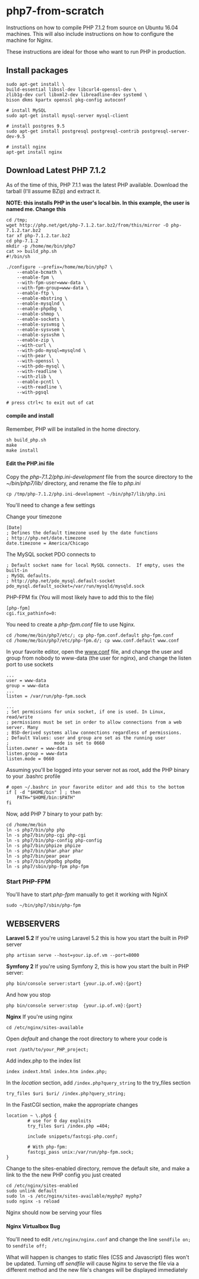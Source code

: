 # php7-from-scratch
Instructions on how to compile PHP 7.1.2 from source on Ubuntu 16.04 machines. This
will also include instructions on how to configure the machine for Nginx.

These instructions are ideal for those who want to run PHP in production.

## Install packages

    sudo apt-get install \
    build-essential libssl-dev libcurl4-openssl-dev \
    zlib1g-dev curl libxml2-dev libreadline-dev systemd \
    bison dkms kpartx openssl pkg-config autoconf
    
    # install MySQL
    sudo apt-get install mysql-server mysql-client
    
    # install postgres 9.5
    sudo apt-get install postgresql postgresql-contrib postgresql-server-dev-9.5
    
    # install nginx
    apt-get install nginx

## Download Latest PHP 7.1.2
As of the time of this, PHP 7.1.1 was the latest PHP available. Download the
tarball (I'll assume BZip) and extract it.

__NOTE: this installs PHP in the user's local bin. In this example, the user is
named me. Change this__

    cd /tmp;
    wget http://php.net/get/php-7.1.2.tar.bz2/from/this/mirror -O php-7.1.2.tar.bz2
    tar xf php-7.1.2.tar.bz2
    cd php-7.1.2
    mkdir -p /home/me/bin/php7
    cat >> build_php.sh
    #!/bin/sh

    ./configure --prefix=/home/me/bin/php7 \
        --enable-bcmath \
        --enable-fpm \
        --with-fpm-user=www-data \
        --with-fpm-group=www-data \
        --enable-ftp \
        --enable-mbstring \
        --enable-mysqlnd \
        --enable-phpdbg \
        --enable-shmop \
        --enable-sockets \
        --enable-sysvmsg \
        --enable-sysvsem \
        --enable-sysvshm \
        --enable-zip \
        --with-curl \
        --with-pdo-mysql=mysqlnd \
        --with-pear \
        --with-openssl \
        --with-pdo-mysql \
        --with-readline \
        --with-zlib \
        --enable-pcntl \
        --with-readline \
        --with-pgsql

    # press ctrl+c to exit out of cat

#### compile and install
Remember, PHP will be installed in the home directory.

    sh build_php.sh
    make
    make install

#### Edit the PHP.ini file
Copy the *php-7.1.2/php.ini-development* file from the source directory to the *~/bin/php7/lib/* directory, and rename
the file to *php.ini*

    cp /tmp/php-7.1.2/php.ini-development ~/bin/php7/lib/php.ini

You'll need to change a few settings

Change your timezone

    [Date]
    ; Defines the default timezone used by the date functions
    ; http://php.net/date.timezone
    date.timezone = America/Chicago
    
The MySQL socket PDO connects to

    ; Default socket name for local MySQL connects.  If empty, uses the built-in
    ; MySQL defaults.
    ; http://php.net/pdo_mysql.default-socket
    pdo_mysql.default_socket=/var/run/mysqld/mysqld.sock

PHP-FPM fix (You will most likely have to add this to the file)

    [php-fpm]
    cgi.fix_pathinfo=0:

You need to create a *php-fpm.conf* file to use Nginx.

    cd /home/me/bin/php7/etc/; cp php-fpm.conf.default php-fpm.conf
    cd /home/me/bin/php7/etc/php-fpm.d/; cp www.conf.default www.conf

In your favorite editor, open the www.conf file, and change the user and group
from nobody to www-data (the user for nginx), and change the listen port to use
sockets

    ...
    user = www-data
    group = www-data
    ...
    listen = /var/run/php-fpm.sock

    ...
    ; Set permissions for unix socket, if one is used. In Linux, read/write
    ; permissions must be set in order to allow connections from a web server. Many
    ; BSD-derived systems allow connections regardless of permissions.
    ; Default Values: user and group are set as the running user
    ;                 mode is set to 0660
    listen.owner = www-data
    listen.group = www-data
    listen.mode = 0660

Assuming you'll be logged into your server not as root, add the PHP binary to
your .bashrc profile

    # open ~/.bashrc in your favorite editor and add this to the bottom
    if [ -d "$HOME/bin" ] ; then
        PATH="$HOME/bin:$PATH"
    fi


Now, add PHP 7 binary to your path by:

    cd /home/me/bin
    ln -s php7/bin/php php
    ln -s php7/bin/php-cgi php-cgi
    ln -s php7/bin/php-config php-config
    ln -s php7/bin/phpize phpize
    ln -s php7/bin/phar.phar phar
    ln -s php7/bin/pear pear
    ln -s php7/bin/phpdbg phpdbg
    ln -s php7/sbin/php-fpm php-fpm
    
### Start PHP-FPM
You'll have to start *php-fpm* manually to get it working with NginX

    sudo ~/bin/php7/sbin/php-fpm

## WEBSERVERS

__Laravel 5.2__
If you're using Laravel 5.2 this is how you start the built in PHP server

    php artisan serve --host=your.ip.of.vm --port=8000

__Symfony 2__
If you're using Symfony 2, this is how you start the built in PHP server:

    php bin/console server:start {your.ip.of.vm}:{port}

And how you stop

    php bin/console server:stop  {your.ip.of.vm}:{port}

__Nginx__ If you're using nginx

    cd /etc/nginx/sites-available

Open *default* and change the root directory to where your code is

    root /path/to/your_PHP_project;

Add index.php to the index list

    index indext.html index.htm index.php;

In the *location* section, add `/index.php?query_string` to the try_files section

    try_files $uri $uri/ /index.php?query_string;

In the FastCGI section, make the appropriate changes

    location ~ \.php$ {
            # use for 0 day exploits
            try_files $uri /index.php =404;
            
            include snippets/fastcgi-php.conf;
            
            # With php-fpm:
            fastcgi_pass unix:/var/run/php-fpm.sock;
    }

Change to the sites-enabled directory, remove the default site, and make a link to the the new PHP config you just created

    cd /etc/nginx/sites-enabled
    sudo unlink default
    sudo ln -s /etc/nginx/sites-available/myphp7 myphp7
    sudo nginx -s reload

Nginx should now be serving your files

#### Nginx Virtualbox Bug
You'll need to edit `/etc/nginx/nginx.conf` and change the line `sendfile on;` to `sendfile off;`

What will happen is changes to static files (CSS and Javascript) files won't be updated. Turning off _sendfile_ will cause Nginx to serve the file via a different method and the new file's changes will be displayed immediately

